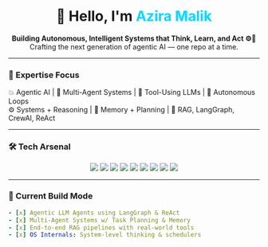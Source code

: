 <h1 align="center">
  👋 Hello, I'm <span style="color:#00D8FF">Azira Malik</span>
</h1>
<p align="center">
  <b>Building Autonomous, Intelligent Systems that Think, Learn, and Act ⚙️🧠</b><br>
  Crafting the next generation of agentic AI — one repo at a time.
</p>

---

### 🧠 Expertise Focus

💥 Agentic AI | 🤖 Multi-Agent Systems | 🧩 Tool-Using LLMs | 🔁 Autonomous Loops  
⚙️ Systems + Reasoning | 🧭 Memory + Planning | 🧪 RAG, LangGraph, CrewAI, ReAct

---

### 🛠️ Tech Arsenal

<p align="center">
  <img src="https://img.shields.io/badge/Python-3670A0?style=for-the-badge&logo=python&logoColor=white"/>
  <img src="https://img.shields.io/badge/LangChain-000000?style=for-the-badge&logo=langchain&logoColor=white"/>
  <img src="https://img.shields.io/badge/FastAPI-009688?style=for-the-badge&logo=fastapi&logoColor=white"/>
  <img src="https://img.shields.io/badge/HuggingFace-FCC624?style=for-the-badge&logo=huggingface&logoColor=black"/>
  <img src="https://img.shields.io/badge/CrewAI-8E44AD?style=for-the-badge"/>
  <img src="https://img.shields.io/badge/LangGraph-7B68EE?style=for-the-badge"/>
  <img src="https://img.shields.io/badge/PyTorch-EE4C2C?style=for-the-badge&logo=pytorch&logoColor=white"/>
  <img src="https://img.shields.io/badge/TensorFlow-FF6F00?style=for-the-badge&logo=tensorflow&logoColor=white"/>
  <img src="https://img.shields.io/badge/GitHub_Actions-2088FF?style=for-the-badge&logo=github-actions&logoColor=white"/>
</p>

---

### 🚀 Current Build Mode

```yaml
- [x] Agentic LLM Agents using LangGraph & ReAct
- [x] Multi-Agent Systems w/ Task Planning & Memory
- [x] End-to-end RAG pipelines with real-world tools
- [x] OS Internals: System-level thinking & schedulers

